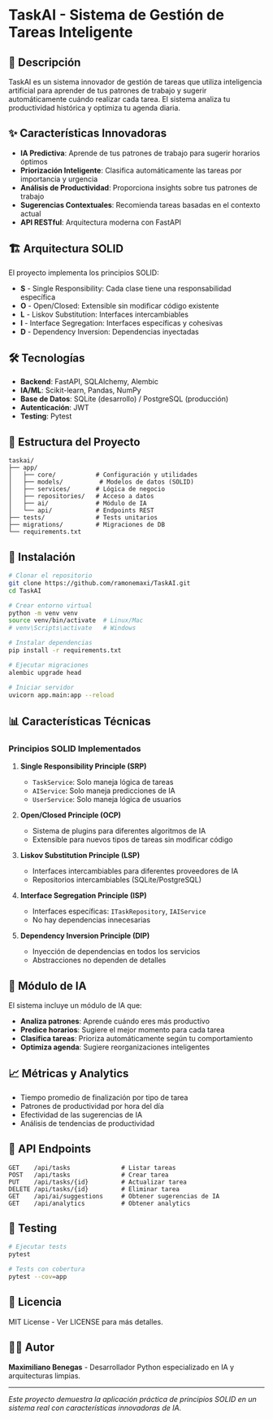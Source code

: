 # TaskAI - Sistema de Gestión de Tareas Inteligente

## 🚀 Descripción

TaskAI es un sistema innovador de gestión de tareas que utiliza inteligencia artificial para aprender de tus patrones de trabajo y sugerir automáticamente cuándo realizar cada tarea. El sistema analiza tu productividad histórica y optimiza tu agenda diaria.

## ✨ Características Innovadoras

- **IA Predictiva**: Aprende de tus patrones de trabajo para sugerir horarios óptimos
- **Priorización Inteligente**: Clasifica automáticamente las tareas por importancia y urgencia
- **Análisis de Productividad**: Proporciona insights sobre tus patrones de trabajo
- **Sugerencias Contextuales**: Recomienda tareas basadas en el contexto actual
- **API RESTful**: Arquitectura moderna con FastAPI

## 🏗️ Arquitectura SOLID

El proyecto implementa los principios SOLID:

- **S** - Single Responsibility: Cada clase tiene una responsabilidad específica
- **O** - Open/Closed: Extensible sin modificar código existente
- **L** - Liskov Substitution: Interfaces intercambiables
- **I** - Interface Segregation: Interfaces específicas y cohesivas
- **D** - Dependency Inversion: Dependencias inyectadas

## 🛠️ Tecnologías

- **Backend**: FastAPI, SQLAlchemy, Alembic
- **IA/ML**: Scikit-learn, Pandas, NumPy
- **Base de Datos**: SQLite (desarrollo) / PostgreSQL (producción)
- **Autenticación**: JWT
- **Testing**: Pytest

## 📁 Estructura del Proyecto

```
taskai/
├── app/
│   ├── core/           # Configuración y utilidades
│   ├── models/          # Modelos de datos (SOLID)
│   ├── services/       # Lógica de negocio
│   ├── repositories/   # Acceso a datos
│   ├── ai/             # Módulo de IA
│   └── api/            # Endpoints REST
├── tests/              # Tests unitarios
├── migrations/         # Migraciones de DB
└── requirements.txt
```

## 🚀 Instalación

```bash
# Clonar el repositorio
git clone https://github.com/ramonemaxi/TaskAI.git
cd TaskAI

# Crear entorno virtual
python -m venv venv
source venv/bin/activate  # Linux/Mac
# venv\Scripts\activate   # Windows

# Instalar dependencias
pip install -r requirements.txt

# Ejecutar migraciones
alembic upgrade head

# Iniciar servidor
uvicorn app.main:app --reload
```

## 📊 Características Técnicas

### Principios SOLID Implementados

1. **Single Responsibility Principle (SRP)**
   - `TaskService`: Solo maneja lógica de tareas
   - `AIService`: Solo maneja predicciones de IA
   - `UserService`: Solo maneja lógica de usuarios

2. **Open/Closed Principle (OCP)**
   - Sistema de plugins para diferentes algoritmos de IA
   - Extensible para nuevos tipos de tareas sin modificar código

3. **Liskov Substitution Principle (LSP)**
   - Interfaces intercambiables para diferentes proveedores de IA
   - Repositorios intercambiables (SQLite/PostgreSQL)

4. **Interface Segregation Principle (ISP)**
   - Interfaces específicas: `ITaskRepository`, `IAIService`
   - No hay dependencias innecesarias

5. **Dependency Inversion Principle (DIP)**
   - Inyección de dependencias en todos los servicios
   - Abstracciones no dependen de detalles

## 🤖 Módulo de IA

El sistema incluye un módulo de IA que:

- **Analiza patrones**: Aprende cuándo eres más productivo
- **Predice horarios**: Sugiere el mejor momento para cada tarea
- **Clasifica tareas**: Prioriza automáticamente según tu comportamiento
- **Optimiza agenda**: Sugiere reorganizaciones inteligentes

## 📈 Métricas y Analytics

- Tiempo promedio de finalización por tipo de tarea
- Patrones de productividad por hora del día
- Efectividad de las sugerencias de IA
- Análisis de tendencias de productividad

## 🔧 API Endpoints

```
GET    /api/tasks              # Listar tareas
POST   /api/tasks              # Crear tarea
PUT    /api/tasks/{id}         # Actualizar tarea
DELETE /api/tasks/{id}         # Eliminar tarea
GET    /api/ai/suggestions     # Obtener sugerencias de IA
GET    /api/analytics          # Obtener analytics
```

## 🧪 Testing

```bash
# Ejecutar tests
pytest

# Tests con cobertura
pytest --cov=app
```

## 📝 Licencia

MIT License - Ver LICENSE para más detalles.

## 👨‍💻 Autor

**Maximiliano Benegas** - Desarrollador Python especializado en IA y arquitecturas limpias.

---

*Este proyecto demuestra la aplicación práctica de principios SOLID en un sistema real con características innovadoras de IA.*